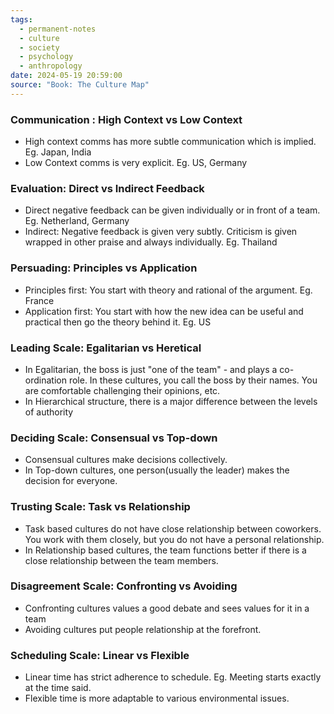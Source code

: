 ```yaml
---
tags:
  - permanent-notes
  - culture
  - society
  - psychology
  - anthropology
date: 2024-05-19 20:59:00
source: "Book: The Culture Map"
---
```


### Communication : High Context vs Low Context

- High context comms has more subtle communication which is implied. Eg. Japan, India
- Low Context comms is very explicit. Eg. US, Germany

### Evaluation: Direct vs Indirect Feedback

- Direct negative feedback can be given individually or in front of a team. Eg. Netherland, Germany
- Indirect: Negative feedback is given very subtly. Criticism is given wrapped in other praise and always individually. Eg. Thailand

### Persuading: Principles vs Application

- Principles first: You start with theory and rational of the argument. Eg. France
- Application first: You start with how the new idea can be useful and practical then go the theory behind it. Eg. US

### Leading Scale: Egalitarian vs Heretical

- In Egalitarian, the boss is just "one of the team" - and plays a co-ordination role. In these cultures, you call the boss by their names. You are comfortable challenging their opinions, etc.
- In Hierarchical structure, there is a major difference between the levels of authority

### Deciding Scale: Consensual vs Top-down

- Consensual cultures make decisions collectively.
- In Top-down cultures, one person(usually the leader) makes the decision for everyone.

### Trusting Scale: Task vs Relationship

- Task based cultures do not have close relationship between coworkers. You work with them closely, but you do not have a personal relationship.
- In Relationship based cultures, the team functions better if there is a close relationship between the team members.

### Disagreement Scale: Confronting vs Avoiding

- Confronting cultures values a good debate and sees values for it in a team
- Avoiding cultures put people relationship at the forefront.

### Scheduling Scale: Linear vs Flexible

- Linear time has strict adherence to schedule. Eg. Meeting starts exactly at the time said.
- Flexible time is more adaptable to various environmental issues.
